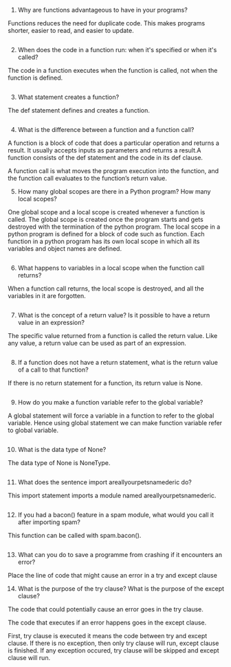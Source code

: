 1. Why are functions advantageous to have in your programs?

Functions reduces the need for duplicate code. This makes programs shorter, easier to read, and easier to update.


```python

```

2. When does the code in a function run: when it's specified or when it's called?

The code in a function executes when the function is called, not when the function is defined.


```python

```

3. What statement creates a function?

The def statement defines and creates a function.


```python

```

4. What is the difference between a function and a function call?

A function is a block of code that does a particular operation and returns a result. It usually accepts inputs as parameters and returns a result.A function consists of the def statement and the code in its def clause.


A function call is what moves the program execution into the function, and the function call evaluates to the function’s return value.

5. How many global scopes are there in a Python program? How many local scopes?

One global scope and a local scope is created whenever a function is called.
The global scope is created once the program starts and gets destroyed with the termination of the python program.
The local scope in a python program is defined for a block of code such as function. Each function in a python program has its own local scope in which all its variables  and object names are defined. 


```python

```

6. What happens to variables in a local scope when the function call returns?

When a function call returns, the local scope is destroyed, and all the variables in it are forgotten.


```python

```

7. What is the concept of a return value? Is it possible to have a return value in an expression?

The specific value returned from a function is called the return value. Like any value, a return value can be used as part of an expression.


```python

```

8. If a function does not have a return statement, what is the return value of a call to that function?

If there is no return statement for a function, its return value is None.


```python

```

9. How do you make a function variable refer to the global variable?

A global statement will force a variable in a function to refer to the global variable. Hence using global statement we can make function variable refer to global variable.


```python

```

10. What is the data type of None?

The data type of None is NoneType.


```python

```

11. What does the sentence import areallyourpetsnamederic do?

This import statement imports a module named areallyourpetsnamederic.


```python

```

12. If you had a bacon() feature in a spam module, what would you call it after importing spam?

This function can be called with spam.bacon().


```python

```

13. What can you do to save a programme from crashing if it encounters an error?

Place the line of code that might cause an error in a try and except clause 



14. What is the purpose of the try clause? What is the purpose of the except clause?

The code that could potentially cause an error goes in the try clause.


The code that executes if an error happens goes in the except clause.


First, try clause is executed it means the code between try and except clause. If there is no exception, then only try clause will run, except clause is finished. If any exception occured, try clause will be skipped and except clause will run.


```python

```
